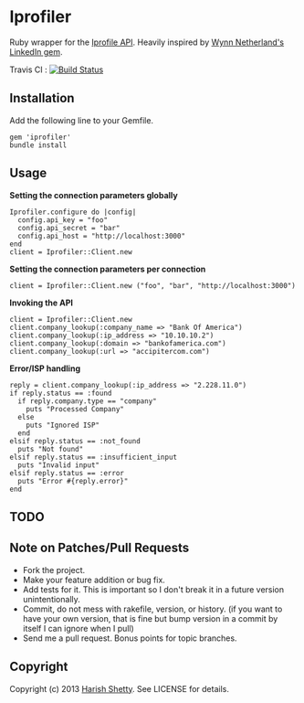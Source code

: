# Iprofiler

Ruby wrapper for the [Iprofile API](http://www.iprofile.net/developer). Heavily inspired by [Wynn Netherland's](https://github.com/pengwynn) [LinkedIn gem](https://github.com/pengwynn/linkedin).

Travis CI : [![Build Status](https://secure.travis-ci.org/kandadaboggu/iprofiler.png)](http://travis-ci.org/kandadaboggu/iprofiler)

## Installation

Add the following line to your Gemfile.

    gem 'iprofiler'
    bundle install

## Usage

**Setting the connection parameters globally**
 
    Iprofiler.configure do |config|
      config.api_key = "foo" 
      config.api_secret = "bar"
      config.api_host = "http://localhost:3000"
    end
    client = Iprofiler::Client.new
 
 
**Setting the connection parameters per connection**
 
    client = Iprofiler::Client.new ("foo", "bar", "http://localhost:3000")
 
**Invoking the API**
 
    client = Iprofiler::Client.new
    client.company_lookup(:company_name => "Bank Of America")    
    client.company_lookup(:ip_address => "10.10.10.2")
    client.company_lookup(:domain => "bankofamerica.com")
    client.company_lookup(:url => "accipitercom.com")
    
**Error/ISP handling**
 
    reply = client.company_lookup(:ip_address => "2.228.11.0")    
    if reply.status == :found
      if reply.company.type == "company"
        puts "Processed Company"
      else
        puts "Ignored ISP"
      end
    elsif reply.status == :not_found
      puts "Not found"
    elsif reply.status == :insufficient_input
      puts "Invalid input"
    elsif reply.status == :error
      puts "Error #{reply.error}"
    end


## TODO


## Note on Patches/Pull Requests

* Fork the project.
* Make your feature addition or bug fix.
* Add tests for it. This is important so I don't break it in a
  future version unintentionally.
* Commit, do not mess with rakefile, version, or history.
  (if you want to have your own version, that is fine but
   bump version in a commit by itself I can ignore when I pull)
* Send me a pull request. Bonus points for topic branches.

## Copyright

Copyright (c) 2013 [Harish Shetty](http://kandadaboggu.com). See LICENSE for details.
